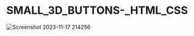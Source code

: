 # SMALL_3D_BUTTONS-_HTML_CSS
![Screenshot 2023-11-17 214256](https://github.com/Narayan-Thakare/SMALL_3D_BUTTONS-_HTML_CSS/assets/113063658/49b9ac38-6d1f-4310-b810-e86be2a7ed66)
